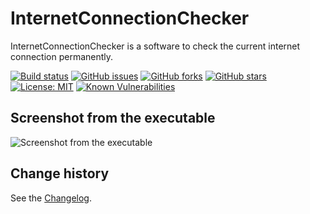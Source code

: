 InternetConnectionChecker
=========================

InternetConnectionChecker is a software to check the current internet connection permanently.

[![Build status](https://ci.appveyor.com/api/projects/status/wgivlbu3iomt0p0g?svg=true)](https://ci.appveyor.com/project/SeppPenner/internetconnectionchecker)
[![GitHub issues](https://img.shields.io/github/issues/SeppPenner/InternetConnectionChecker.svg)](https://github.com/SeppPenner/InternetConnectionChecker/issues)
[![GitHub forks](https://img.shields.io/github/forks/SeppPenner/InternetConnectionChecker.svg)](https://github.com/SeppPenner/InternetConnectionChecker/network)
[![GitHub stars](https://img.shields.io/github/stars/SeppPenner/InternetConnectionChecker.svg)](https://github.com/SeppPenner/InternetConnectionChecker/stargazers)
[![License: MIT](https://img.shields.io/badge/License-MIT-blue.svg)](https://raw.githubusercontent.com/SeppPenner/InternetConnectionChecker/master/License.txt)
[![Known Vulnerabilities](https://snyk.io/test/github/SeppPenner/InternetConnectionChecker/badge.svg)](https://snyk.io/test/github/SeppPenner/InternetConnectionChecker)


## Screenshot from the executable
![Screenshot from the executable](https://github.com/SeppPenner/InternetConnectionChecker/blob/master/Screenshot_DE.PNG "Screenshot from the executable")

Change history
--------------

See the [Changelog](https://github.com/SeppPenner/InternetConnectionChecker/blob/master/Changelog.md).